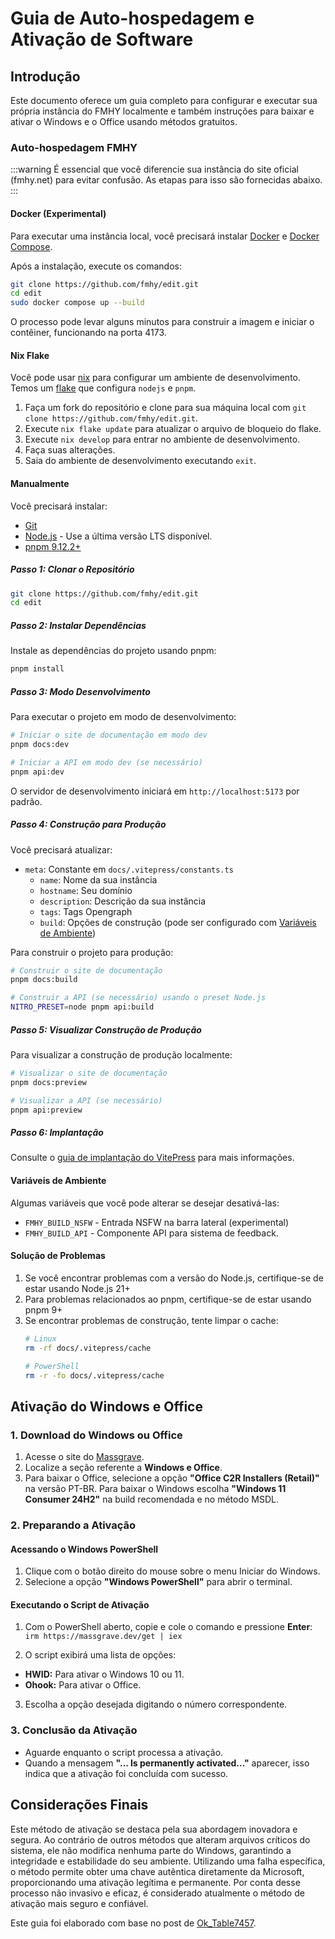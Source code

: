 # Guia de Auto-hospedagem e Ativação de Software

## Introdução

Este documento oferece um guia completo para configurar e executar sua própria instância do FMHY localmente e também instruções para baixar e ativar o Windows e o Office usando métodos gratuitos.

### Auto-hospedagem FMHY

:::warning
É essencial que você diferencie sua instância do site oficial (fmhy.net) para evitar confusão. As etapas para isso são fornecidas abaixo.
:::

#### Docker (Experimental)

Para executar uma instância local, você precisará instalar [Docker](https://docs.docker.com/get-docker/) e [Docker Compose](https://docs.docker.com/compose/install/).

Após a instalação, execute os comandos:

```bash
git clone https://github.com/fmhy/edit.git
cd edit
sudo docker compose up --build
```

O processo pode levar alguns minutos para construir a imagem e iniciar o contêiner, funcionando na porta 4173.

#### Nix Flake

Você pode usar [nix](https://nixos.org/) para configurar um ambiente de desenvolvimento. Temos um [flake](https://nixos.wiki/wiki/Flakes) que configura `nodejs` e `pnpm`.

1. Faça um fork do repositório e clone para sua máquina local com `git clone https://github.com/fmhy/edit.git`.
2. Execute `nix flake update` para atualizar o arquivo de bloqueio do flake.
3. Execute `nix develop` para entrar no ambiente de desenvolvimento.
4. Faça suas alterações.
5. Saia do ambiente de desenvolvimento executando `exit`.

#### Manualmente

Você precisará instalar:
- [Git](https://git-scm.com/downloads)
- [Node.js](https://nodejs.org/en/download/) - Use a última versão LTS disponível.
- [pnpm 9.12.2+](https://pnpm.io/installation)

##### Passo 1: Clonar o Repositório

```bash
git clone https://github.com/fmhy/edit.git
cd edit
```

##### Passo 2: Instalar Dependências

Instale as dependências do projeto usando pnpm:

```bash
pnpm install
```

##### Passo 3: Modo Desenvolvimento

Para executar o projeto em modo de desenvolvimento:

```bash
# Iniciar o site de documentação em modo dev
pnpm docs:dev

# Iniciar a API em modo dev (se necessário)
pnpm api:dev
```

O servidor de desenvolvimento iniciará em `http://localhost:5173` por padrão.

##### Passo 4: Construção para Produção

Você precisará atualizar:
- `meta`: Constante em `docs/.vitepress/constants.ts`
  - `name`: Nome da sua instância
  - `hostname`: Seu domínio
  - `description`: Descrição da sua instância
  - `tags`: Tags Opengraph
  - `build`: Opções de construção (pode ser configurado com [Variáveis de Ambiente](#environment-variables))

Para construir o projeto para produção:

```bash
# Construir o site de documentação
pnpm docs:build

# Construir a API (se necessário) usando o preset Node.js
NITRO_PRESET=node pnpm api:build
```

##### Passo 5: Visualizar Construção de Produção

Para visualizar a construção de produção localmente:

```bash
# Visualizar o site de documentação
pnpm docs:preview

# Visualizar a API (se necessário)
pnpm api:preview
```

##### Passo 6: Implantação

Consulte o [guia de implantação do VitePress](https://vitepress.dev/guide/deploy) para mais informações.

#### Variáveis de Ambiente

Algumas variáveis que você pode alterar se desejar desativá-las:

- `FMHY_BUILD_NSFW` - Entrada NSFW na barra lateral (experimental)
- `FMHY_BUILD_API` - Componente API para sistema de feedback.

#### Solução de Problemas

1. Se você encontrar problemas com a versão do Node.js, certifique-se de estar usando Node.js 21+
2. Para problemas relacionados ao pnpm, certifique-se de estar usando pnpm 9+
3. Se encontrar problemas de construção, tente limpar o cache:
    ```bash
    # Linux
    rm -rf docs/.vitepress/cache

    # PowerShell
    rm -r -fo docs/.vitepress/cache
    ```

## Ativação do Windows e Office

### 1. Download do Windows ou Office

1. Acesse o site do [Massgrave](https://massgrave.dev/genuine-installation-media.html).
2. Localize a seção referente a **Windows e Office**.
3. Para baixar o Office, selecione a opção **"Office C2R Installers (Retail)"** na versão PT-BR. Para baixar o Windows escolha **"Windows 11 Consumer 24H2"** na build recomendada e no método MSDL.

### 2. Preparando a Ativação

#### Acessando o Windows PowerShell

1. Clique com o botão direito do mouse sobre o menu Iniciar do Windows.
2. Selecione a opção **"Windows PowerShell"** para abrir o terminal.

#### Executando o Script de Ativação

1. Com o PowerShell aberto, copie e cole o comando e pressione **Enter**: `irm https://massgrave.dev/get | iex`

2. O script exibirá uma lista de opções:

- **HWID:** Para ativar o Windows 10 ou 11.
- **Ohook:** Para ativar o Office.

3. Escolha a opção desejada digitando o número correspondente.

### 3. Conclusão da Ativação

- Aguarde enquanto o script processa a ativação.
- Quando a mensagem **"... Is permanently activated..."** aparecer, isso indica que a ativação foi concluída com sucesso.

## Considerações Finais

Este método de ativação se destaca pela sua abordagem inovadora e segura. Ao contrário de outros métodos que alteram arquivos críticos do sistema, ele não modifica nenhuma parte do Windows, garantindo a integridade e estabilidade do seu ambiente. Utilizando uma falha específica, o método permite obter uma chave autêntica diretamente da Microsoft, proporcionando uma ativação legítima e permanente. Por conta desse processo não invasivo e eficaz, é considerado atualmente o método de ativação mais seguro e confiável.

Este guia foi elaborado com base no post de [Ok_Table7457](https://www.reddit.com/r/Piracy/comments/1814gmp/guide_how_to_pirate_microsoft_office_properly/).